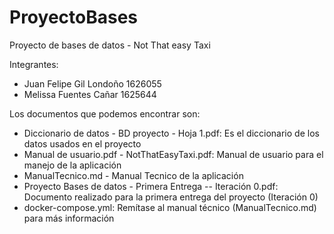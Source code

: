 # ProyectoBases
Proyecto de bases de datos - Not That easy Taxi

Integrantes:
- Juan Felipe Gil Londoño 1626055
- Melissa Fuentes Cañar 1625644

Los documentos que podemos encontrar son:
* Diccionario de datos - BD proyecto - Hoja 1.pdf: Es el diccionario de los datos usados en el proyecto
* Manual de usuario.pdf - NotThatEasyTaxi.pdf: Manual de usuario para el manejo de la aplicación
* ManualTecnico.md - Manual Tecnico de la aplicación
* Proyecto Bases de datos - Primera Entrega -- Iteración 0.pdf: Documento realizado para la primera entrega del proyecto (Iteración 0)
* docker-compose.yml: Remítase al manual técnico (ManualTecnico.md) para más información
